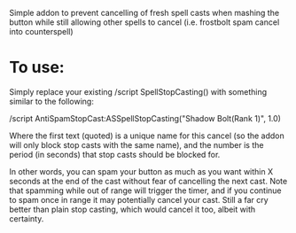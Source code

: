 Simple addon to prevent cancelling of fresh spell casts when mashing the button while still allowing other spells to cancel (i.e. frostbolt spam cancel into counterspell)

# To use:

Simply replace your existing /script SpellStopCasting() with something similar to the following:

/script AntiSpamStopCast:ASSpellStopCasting("Shadow Bolt(Rank 1)", 1.0)

Where the first text (quoted) is a unique name for this cancel (so the addon will only block stop casts with the same name), and the number is the period (in seconds) that stop casts should be blocked for.

In other words, you can spam your button as much as you want within X seconds at the end of the cast without fear of cancelling the next cast. Note that spamming while out of range will trigger the timer, and if you continue to spam once in range it may potentially cancel your cast. Still a far cry better than plain stop casting, which would cancel it too, albeit with certainty.
